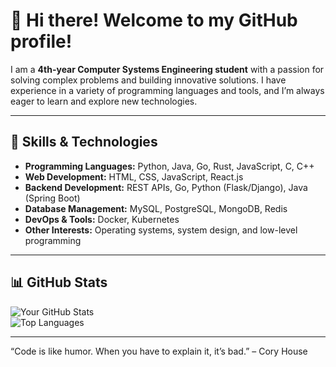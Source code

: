 # 👋 Hi there! Welcome to my GitHub profile!  

I am a **4th-year Computer Systems Engineering student** with a passion for solving complex problems and building innovative solutions. I have experience in a variety of programming languages and tools, and I’m always eager to learn and explore new technologies.  

---

## 🚀 Skills & Technologies  
- **Programming Languages:** Python, Java, Go, Rust, JavaScript, C, C++  
- **Web Development:** HTML, CSS, JavaScript, React.js  
- **Backend Development:** REST APIs, Go, Python (Flask/Django), Java (Spring Boot)  
- **Database Management:** MySQL, PostgreSQL, MongoDB, Redis  
- **DevOps & Tools:** Docker, Kubernetes
- **Other Interests:** Operating systems, system design, and low-level programming  


---

## 📊 GitHub Stats  

![Your GitHub Stats](https://github-readme-stats.vercel.app/api?username=JHinestroza&show_icons=true&theme=radical)  
![Top Languages](https://github-readme-stats.vercel.app/api/top-langs/?username=JHinestroza&layout=compact&theme=radical)  

---




“Code is like humor. When you have to explain it, it’s bad.” – Cory House  
